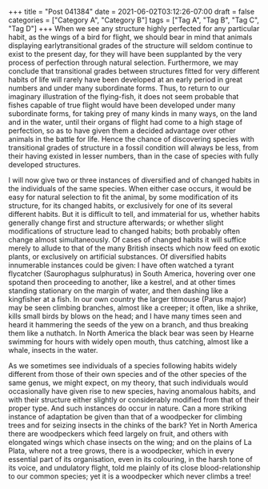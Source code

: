 +++
title = "Post 041384"
date = 2021-06-02T03:12:26-07:00
draft = false
categories = ["Category A", "Category B"]
tags = ["Tag A", "Tag B", "Tag C", "Tag D"]
+++
When we see any structure highly perfected for any particular habit, as the wings of a bird for flight, we should bear in mind that animals displaying earlytransitional grades of the structure will seldom continue to exist to the present day, for they will have been supplanted by the very process of perfection through natural selection. Furthermore, we may conclude that transitional grades between structures fitted for very different habits of life will rarely have been developed at an early period in great numbers and under many subordinate forms. Thus, to return to our imaginary illustration of the flying-fish, it does not seem probable that fishes capable of true flight would have been developed under many subordinate forms, for taking prey of many kinds in many ways, on the land and in the water, until their organs of flight had come to a high stage of perfection, so as to have given them a decided advantage over other animals in the battle for life. Hence the chance of discovering species with transitional grades of structure in a fossil condition will always be less, from their having existed in lesser numbers, than in the case of species with fully developed structures.

I will now give two or three instances of diversified and of changed habits in the individuals of the same species. When either case occurs, it would be easy for natural selection to fit the animal, by some modification of its structure, for its changed habits, or exclusively for one of its several different habits. But it is difficult to tell, and immaterial for us, whether habits generally change first and structure afterwards; or whether slight modifications of structure lead to changed habits; both probably often change almost simultaneously. Of cases of changed habits it will suffice merely to allude to that of the many British insects which now feed on exotic plants, or exclusively on artificial substances. Of diversified habits innumerable instances could be given: I have often watched a tyrant flycatcher (Saurophagus sulphuratus) in South America, hovering over one spotand then proceeding to another, like a kestrel, and at other times standing stationary on the margin of water, and then dashing like a kingfisher at a fish. In our own country the larger titmouse (Parus major) may be seen climbing branches, almost like a creeper; it often, like a shrike, kills small birds by blows on the head; and I have many times seen and heard it hammering the seeds of the yew on a branch, and thus breaking them like a nuthatch. In North America the black bear was seen by Hearne swimming for hours with widely open mouth, thus catching, almost like a whale, insects in the water.

As we sometimes see individuals of a species following habits widely different from those of their own species and of the other species of the same genus, we might expect, on my theory, that such individuals would occasionally have given rise to new species, having anomalous habits, and with their structure either slightly or considerably modified from that of their proper type. And such instances do occur in nature. Can a more striking instance of adaptation be given than that of a woodpecker for climbing trees and for seizing insects in the chinks of the bark? Yet in North America there are woodpeckers which feed largely on fruit, and others with elongated wings which chase insects on the wing; and on the plains of La Plata, where not a tree grows, there is a woodpecker, which in every essential part of its organisation, even in its colouring, in the harsh tone of its voice, and undulatory flight, told me plainly of its close blood-relationship to our common species; yet it is a woodpecker which never climbs a tree!
